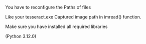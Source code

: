 You have to reconfigure the Paths of files

Like your tesseract.exe
Captured image path in imread() function.

Make sure you have installed all required libraries 

(Python 3.12.0)
